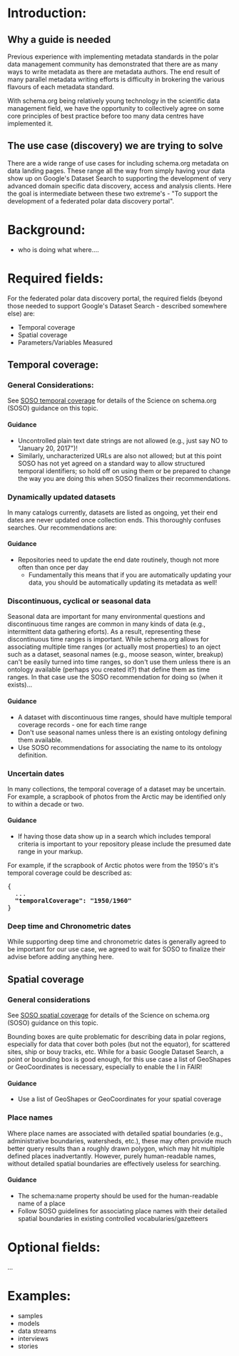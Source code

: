 # Introduction:
## Why a guide is needed

Previous experience with implementing metadata standards in the polar data management community has demonstrated that there are as many ways to write metadata as there are metadata authors. The end result of many parallel metadata writing efforts is difficulty in brokering the various flavours of each metadata standard. 

With schema.org being relatively young technology in the scientific data management field, we have the opportunity to collectively agree on some core principles of best practice before too many data centres have implemented it. 


## The use case (discovery) we are trying to solve

There are a wide range of use cases for including schema.org metadata on data landing pages.  These range all the way from simply having your data show up on Google's Dataset Search to supporting the development of very advanced domain specific data discovery, access and analysis clients.  Here the goal is intermediate between these two extreme's - "To support the development of a federated polar data discovery portal".

# Background:
- who is doing what where....

# Required fields:

For the federated polar data discovery portal, the required fields (beyond those needed to support Google's Dataset Search - described somewhere else) are:

- Temporal coverage
- Spatial coverage
- Parameters/Variables Measured

## Temporal coverage:

### General Considerations:

See [SOSO temporal coverage](https://github.com/ESIPFed/science-on-schema.org/blob/master/guides/Dataset.md#temporal-coverage) for details of the Science on schema.org (SOSO) guidance on this topic.

#### Guidance

- Uncontrolled plain text date strings are not allowed (e.g., just say NO to "January 20, 2017")!
- Similarly, uncharacterized URLs are also not allowed; but at this point SOSO has not yet agreed on a standard way to allow structured temporal identifiers; so hold off on using them or be prepared to change the way you are doing this when SOSO finalizes their recommendations.

### Dynamically updated datasets

In many catalogs currently, datasets are listed as ongoing, yet their end dates are never updated once collection ends.  This thoroughly confuses searches.  Our recommendations are:

#### Guidance

- Repositories need to update the end date routinely, though not more often than once per day
  - Fundamentally this means that if you are automatically updating your data, you should be automatically updating its metadata as well!

### Discontinuous, cyclical or seasonal data

Seasonal data are important for many environmental questions and discontinuous time ranges are common in many kinds of data (e.g., intermittent data gathering eforts).  As a result, representing these discontinuous time ranges is important.  While schema.org allows for associating multiple time ranges (or actually most properties) to an oject such as a dataset, seasonal names (e.g., moose season, winter, breakup) can't be easily turned into time ranges, so don't use them unless there is an ontology available (perhaps you created it?) that define them as time ranges.  In that case use the SOSO recommendation for doing so (when it exists)...

#### Guidance

- A dataset with discontinuous time ranges, should have multiple temporal coverage records - one for each time range
- Don't use seasonal names unless there is an existing ontology defining them available.
- Use SOSO recommendations for associating the name to its ontology definition.
 
### Uncertain dates

In many collections, the temporal coverage of a dataset may be uncertain.  For example, a scrapbook of photos from the Arctic may be identified only to within a decade or two.  

#### Guidance

- If having those data show up in a search which includes temporal criteria is important to your repository please include the presumed date range in your markup.

For example, if the scrapbook of Arctic photos were from the 1950's it's temporal coverage could be described as:

<pre>
{
  ...
  <strong>"temporalCoverage": "1950/1960"</strong>
}
</pre>

### Deep time and Chronometric dates

While supporting deep time and chronometric dates is generally agreed to be important for our use case, we agreed to wait for SOSO to finalize their advise before adding anything here.

## Spatial coverage

### General considerations

See [SOSO spatial coverage](https://github.com/ESIPFed/science-on-schema.org/blob/master/guides/Dataset.md#spatial-coverage) for details of the Science on schema.org (SOSO) guidance on this topic.

Bounding boxes are quite problematic for describing data in polar regions, especially for data that cover both poles (but not the equator), for scattered sites, ship or bouy tracks, etc.  While for a basic Google Dataset Search, a point or bounding box is good enough, for this use case a list of GeoShapes or GeoCoordinates is necessary, especially to enable the I in FAIR!

#### Guidance

- Use a list of GeoShapes or GeoCoordinates for your spatial coverage

### Place names

Where place names are associated with detailed spatial boundaries (e.g., administrative boundaries, watersheds, etc.), these may often provide much better query results than a roughly drawn polygon, which may hit multiple defined places inadvertantly.  However, purely human-readable names, without detailed spatial boundaries are effectively useless for searching.  

#### Guidance

- The schema:name property should be used for the human-readable name of a place
- Follow SOSO guidelines for associating place names with their detailed spatial boundaries in existing controlled vocabularies/gazetteers

# Optional fields:
... 

# Examples:
- samples
- models
- data streams
- interviews
- stories
